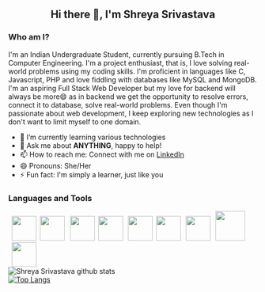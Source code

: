 <h2 align="center">Hi there 👋, I'm Shreya Srivastava</h2>
<h3> Who am I?</h3>
I'm an Indian Undergraduate Student, currently pursuing B.Tech in Computer Engineering. I'm a project enthusiast, that is, I love solving real-world problems using my coding skills. I'm proficient in languages like C, Javascript, PHP and love fiddling with databases like MySQL and MongoDB. I'm an aspiring Full Stack Web Developer but my love for backend will always be more😄 as in backend we get the opportunity to resolve errors, connect it to database, solve real-world problems. Even though I'm passionate about web development, I keep exploring new technologies as I don't want to limit myself to one domain.

- 🌱 I’m currently learning various technologies
- 💬 Ask me about **ANYTHING**, happy to help!
- 📫 How to reach me: 
   Connect with me on <a href="www.linkedin.com/this-is-shreya">LinkedIn</a>
- 😄 Pronouns: She/Her
- ⚡ Fun fact: I'm simply a learner, just like you


### Languages and Tools
<img src="https://cdn.jsdelivr.net/gh/devicons/devicon/icons/c/c-original.svg" width="50px" height="50px" style="margin-left:7px;"  /><img src="https://cdn.jsdelivr.net/gh/devicons/devicon/icons/python/python-original-wordmark.svg" width="50px" height="50px" style="margin-left:7px;" />
<img src="https://cdn.jsdelivr.net/gh/devicons/devicon/icons/java/java-original-wordmark.svg" width="50px" height="50px" style="margin-left:7px;"  /><img src="https://cdn.jsdelivr.net/gh/devicons/devicon/icons/javascript/javascript-original.svg" width="50px" height="50px" style="margin-left:7px;"  /><img src="https://cdn.jsdelivr.net/gh/devicons/devicon/icons/php/php-original.svg" width="50px" height="50px" style="margin-left:10px;"  /><img src="https://cdn.jsdelivr.net/gh/devicons/devicon/icons/mysql/mysql-original-wordmark.svg" width="50px" height="50px" style="margin-left:7px;" /><img src="https://cdn.jsdelivr.net/gh/devicons/devicon/icons/nodejs/nodejs-original-wordmark.svg" width="50px" height="50px" style="margin-left:10px;"  /><img src="https://cdn.jsdelivr.net/gh/devicons/devicon/icons/express/express-original-wordmark.svg" width="60px" height="60px" style="margin-left:10px;"  /><img src="https://cdn.jsdelivr.net/gh/devicons/devicon/icons/mongodb/mongodb-original-wordmark.svg" width="50px" height="50px" style="margin-left:7px;" />
<br>
![Shreya Srivastava github stats](https://github-readme-stats.vercel.app/api?username=this-is-shreya&show_icons=true&hide_border=true)
<br>
[![Top Langs](https://github-readme-stats.vercel.app/api/top-langs/?username=this-is-shreya)](https://github.com/this-is-shreya/github-readme-stats)











